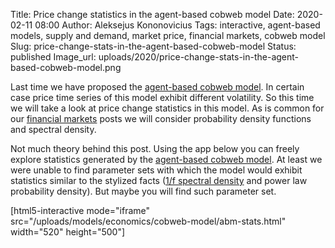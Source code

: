 Title: Price change statistics in the agent-based cobweb model
Date: 2020-02-11 08:00
Author: Aleksejus Kononovicius
Tags: interactive, agent-based models, supply and demand, market price, financial markets, cobweb model
Slug: price-change-stats-in-the-agent-based-cobweb-model
Status: published
Image_url: uploads/2020/price-change-stats-in-the-agent-based-cobweb-model.png

Last time we have proposed the
[agent-based cobweb model]({filename}/articles/2020/agent-based-cobweb-model.md). In certain
case price time series of this model exhibit different volatility. So this time
we will take a look at price change statistics in this model. As is common for
our [financial markets](/tag/financial-markets/) posts we will consider
probability density functions and spectral density.
<!--more-->

Not much theory behind this post. Using the app below you can freely explore
statistics generated by the
[agent-based cobweb model]({filename}/articles/2020/agent-based-cobweb-model.md). At least we
were unable to find parameter sets with which the model would exhibit
statistics similar to the stylized facts ([1/f spectral density](/tag/1f-noise/) and power law
probability density). But maybe you will find such parameter set.

[html5-interactive mode="iframe"
src="/uploads/models/economics/cobweb-model/abm-stats.html" width="520" height="500"]
